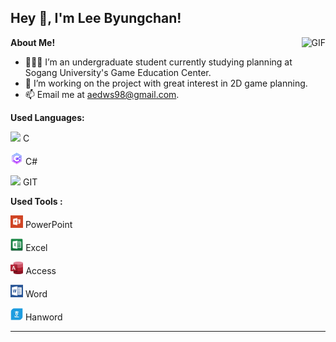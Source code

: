 <h2 title="hehehe"> Hey 👋, I'm Lee Byungchan!</h2>
 
  <img align="right" alt="GIF" src="https://media.giphy.com/media/LmNwrBhejkK9EFP504/giphy.gif" />

**About Me!**

- 👨🏽‍💻 I’m an undergraduate student currently studying planning at Sogang University's Game Education Center.
- 🌱 I’m working on the project with great interest in 2D game planning.
- 📫 Email me at [aedws98@gmail.com](mailto:aedws98@gmail.com).

**Used Languages:**  

<code><img height="20" src="https://img.icons8.com/nolan/96/c.png"></code> C

<code><img height="20" src="icon/csharp.png"></code> C# 

<code><img height="20" src="https://img.icons8.com/nolan/96/git.png"></code> GIT

**Used Tools :**

<code><img height="20" src="icon/PowerPoint.png"></code> PowerPoint

<code><img height="20" src="icon/excel.png"></code> Excel

<code><img height="20" src="icon/access.png"></code> Access

<code><img height="20" src="icon/word.png"></code> Word

<code><img height="20" src="icon/hanword.png"></code> Hanword



-----